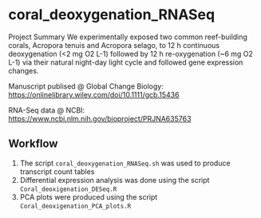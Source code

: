 # coral_deoxygenation_RNASeq

Project Summary
We experimentally exposed two common reef-building corals, Acropora tenuis and Acropora selago, to 12 h continuous deoxygenation (<2 mg O2 L-1) followed by 12 h re-oxygenation (~6 mg O2 L-1) via their natural night-day light cycle and followed gene expression changes.

Manuscript publised @ Global Change Biology: https://onlinelibrary.wiley.com/doi/10.1111/gcb.15436

RNA-Seq data @ NCBI: https://www.ncbi.nlm.nih.gov/bioproject/PRJNA635763


## Workflow
1. The script `coral_deoxygenation_RNASeq.sh` was used to produce transcript count tables
2. Differential expression analysis was done using the script `Coral_deoxigenation_DESeq.R`
3. PCA plots were produced using the script `Coral_deoxigenation_PCA_plots.R`
